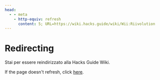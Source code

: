 ```yaml
---
head:
  - - meta
    - http-equiv: refresh
      content: 5; URL=https://wiki.hacks.guide/wiki/Wii:Riivolution
---
```


# Redirecting

Stai per essere reindirizzato alla Hacks Guide Wiki.

If the page doesn't refresh, click [here](https://wiki.hacks.guide/wiki/Wii:Riivolution).
